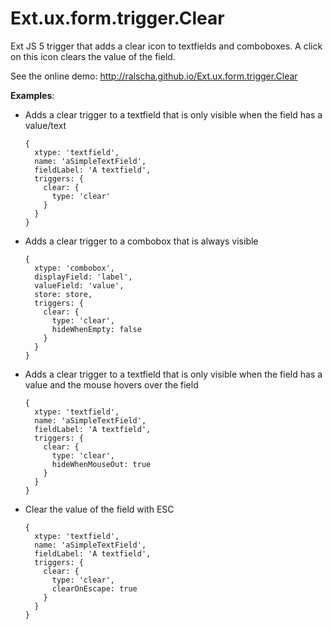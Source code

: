 Ext.ux.form.trigger.Clear
=====================================

Ext JS 5 trigger that adds a clear icon to textfields and comboboxes. A click on this icon clears the value of the field.

See the online demo: http://ralscha.github.io/Ext.ux.form.trigger.Clear


**Examples**:


- Adds a clear trigger to a textfield that is only visible when the field has a value/text
  ```
  { 
    xtype: 'textfield',
    name: 'aSimpleTextField',
    fieldLabel: 'A textfield',
    triggers: {
      clear: {
        type: 'clear'
      }
    }
  }
  ```


- Adds a clear trigger to a combobox that is always visible
  ```
  {
    xtype: 'combobox',
    displayField: 'label',
    valueField: 'value',
    store: store,
    triggers: {
      clear: {
        type: 'clear',
        hideWhenEmpty: false
      }
    }
  }
  ```


- Adds a clear trigger to a textfield that is only visible when the field has a value 
and the mouse hovers over the field
  ```
  {
    xtype: 'textfield',
    name: 'aSimpleTextField',
    fieldLabel: 'A textfield',
    triggers: {
      clear: {
        type: 'clear',
        hideWhenMouseOut: true
      }
    }
  }
  ```
  

- Clear the value of the field with ESC
  ```
  {
    xtype: 'textfield',
    name: 'aSimpleTextField',
    fieldLabel: 'A textfield',
    triggers: {
      clear: {
        type: 'clear',
        clearOnEscape: true
      }
    }
  }  
  ```  

